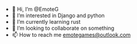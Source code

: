 - 👋 Hi, I’m @EmoteG
- 👀 I’m interested in Django and python
- 🌱 I’m currently learning rust
- 💞️ I’m looking to collaborate on something
- 📫 How to reach me emotegames@outlook.com

<!---
EmoteG/EmoteG is a ✨ special ✨ repository because its `README.md` (this file) appears on your GitHub profile.
You can click the Preview link to take a look at your changes.
--->
